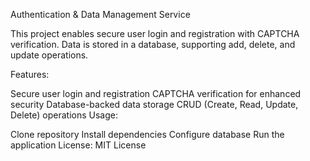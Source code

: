 Authentication & Data Management Service

This project enables secure user login and registration with CAPTCHA verification. Data is stored in a database, supporting add, delete, and update operations.

Features:

Secure user login and registration
CAPTCHA verification for enhanced security
Database-backed data storage
CRUD (Create, Read, Update, Delete) operations
Usage:

Clone repository
Install dependencies
Configure database
Run the application
License:
MIT License

